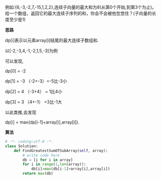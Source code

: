 例如:{6,-3,-2,7,-15,1,2,2},连续子向量的最大和为8(从第0个开始,到第3个为止)。给一个数组，返回它的最大连续子序列的和，你会不会被他忽悠住？(子向量的长度至少是1)

**思路**  

dp[i]表示以元素array[i]结尾的最大连续子数组和. 

  以[-2,-3,4,-1,-2,1,5,-3]为例 

  可以发现, 

  dp[0] = -2 

  dp[1] = -3   （-2+-3）=-5比-3小

  dp[2] = 4     （-3+4） = 1比4小

  dp[3] = 3     （4+-1） =3比-1大

  以此类推,会发现 

  dp[i] = max{dp[i-1]+array[i],array[i]}.



**算法** 

```python
# -*- coding:utf-8 -*-
class Solution:
    def FindGreatestSumOfSubArray(self, array):
        # write code here
        db = [i for i in array]
        for i in range(1,len(array)):
            db[i]=max(db[i-1]+array[i],array[i])
        return max(db)
```

